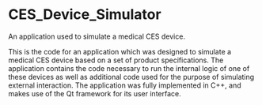 # CES_Device_Simulator
An application used to simulate a medical CES device.

This is the code for an application which was designed to simulate a medical CES device based on a set of product specifications. The application contains the code necessary to run the internal logic of one of these devices as well as additional code used for the purpose of simulating external interaction. The application was fully implemented in C++, and makes use of the Qt framework for its user interface.
